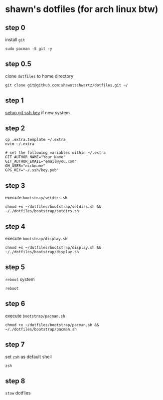 # shawn's dotfiles (for arch linux btw)

## step 0
install `git`
```
sudo pacman -S git -y
```

## step 0.5
clone `dotfiles` to home directory
```
git clone git@github.com:shawntschwartz/dotfiles.git ~/
```

## step 1
[setup git ssh key](https://docs.github.com/en/authentication/connecting-to-github-with-ssh/generating-a-new-ssh-key-and-adding-it-to-the-ssh-agent) if new system

## step 2
```
cp .extra.template ~/.extra
nvim ~/.extra

# set the following variables within ~/.extra
GIT_AUTHOR_NAME="Your Name"
GIT_AUTHOR_EMAIL="email@you.com"
GH_USER="nickname"
GPG_KEY="~/.ssh/key.pub"
```

## step 3
execute `bootstrap/setdirs.sh`
```
chmod +x ~/dotfiles/bootstrap/setdirs.sh && ~/./dotfiles/bootstrap/setdirs.sh
```

## step 4
execute `bootstrap/display.sh`
```
chmod +x ~/dotfiles/bootstrap/display.sh && ~/./dotfiles/bootstrap/display.sh
```

## step 5
`reboot` system
```
reboot
```

## step 6
execute `bootstrap/pacman.sh`
```
chmod +x ~/dotfiles/bootstrap/pacman.sh && ~/./dotfiles/bootstrap/pacman.sh
```

## step 7
set `zsh` as default shell
```
zsh
```

## step 8
`stow` dotfiles